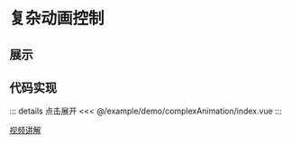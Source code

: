 # 复杂动画控制

## 展示

<script setup>
import demo from "./index.vue"
</script>

<demo></demo>

## 代码实现

::: details 点击展开
<<< @/example/demo/complexAnimation/index.vue
:::

[视频讲解](https://www.douyin.com/video/7236345915043269948)
